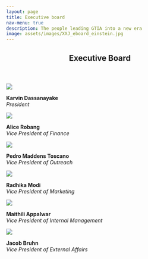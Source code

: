 ```yaml
---
layout: page
title: Executive board
nav-menu: true
description: The people leading GTIA into a new era
image: assets/images/XXJ_eboard_einstein.jpg
---
```


<!-- Main -->
<div id="main" class="alt">

<!-- Page title -->
<section id="one">
    <div class="inner">
        <header class="major">
            <h1>Executive Board</h1>
        </header>

<!-- Eboard Profiles section -->
<!-- President -->
<div class="row">
    <div class="6u">
    <div class="box alt">
    <span class="image fit">
        <img src="assets/images/XXJ_eboard_karvin.jpg">
    </span>
    </div>
        <p>
            <b>Karvin Dassanayake</b>
            <a href="https://www.linkedin.com/in/karvin/" class="icon fa-linkedin-square"></a>
            <br>
            <i>President</i>
        </p>
    </div>
<!-- Finance -->
    <div class="6u$">
        <div class="box alt">
            <span class="image fit">
                <img src="assets/images/XXJ_eboard_alice.jpg">
            </span>
        </div>
        <p>
            <b>Alice Robang</b>
            <br>
            <i>Vice President of Finance</i>
        </p>
    </div>
</div>
<!-- Outreach -->
<div class="row">
    <div class="6u">
        <div class="box alt">
            <span class="image fit">
                <img src="assets/images/XXJ_eboard_pedro.jpg">
            </span>
        </div>
        <p>
            <b>Pedro Maddens Toscano</b>
            <a href="https://www.linkedin.com/in/pedromaddenstoscano/" class="icon fa-linkedin-square"></a>
            <br>
            <i>Vice President of Outreach</i>
        </p>
    </div>  
<!-- Marketing -->
    <div class="6u$">
        <div class="box alt">
            <span class="image fit">
                <img src="assets/images/XXJ_eboard_radhika.jpg">
            </span>
            </div>
            <p>
                <b>Radhika Modi</b>
                <a href="https://www.linkedin.com/in/radhika-modi-977158127/" class="icon fa-linkedin-square"></a>
                <br>
                <i>Vice President of Marketing</i>
            </p>
    </div>
</div>
<!-- Internal Management -->
<div class="row">
    <div class="6u">
        <div class="box alt">
            <span class="image fit">
                <img src="assets/images/XXJ_eboard_maithili.jpg">
            </span>
        </div>
            <p>
                <b>Maithili Appalwar</b>
                <a href="https://www.linkedin.com/in/maithili-appalwar/" class="icon fa-linkedin-square"></a>
                <br>
                <i>Vice President of Internal Management</i>
            </p>
    </div>
    <!-- External Affairs -->
    <div class="6u$">
        <div class="box alt">
            <span class="image fit">
                <img src="assets/images/XXJ_eboard_jacob.jpg">
            </span>
        </div>
        <p>
            <b>Jacob Bruhn</b>
            <a href="https://www.linkedin.com/in/jacob-bruhn-6467a9126/" class="icon fa-linkedin-square"></a>
            <br>
            <i>Vice President of External Affairs</i>
        </p>
    </div>
</div>
